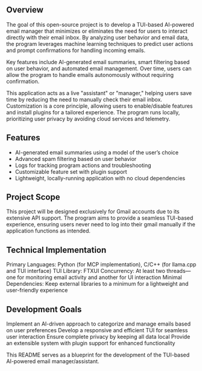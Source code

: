 ## Overview

The goal of this open-source project is to develop a TUI-based AI-powered email manager that minimizes or eliminates the need for users to interact directly with their email inbox. By analyzing user behavior and email data, the program leverages machine learning techniques to predict user actions and prompt confirmations for handling incoming emails.

Key features include AI-generated email summaries, smart filtering based on user behavior, and automated email management. Over time, users can allow the program to handle emails autonomously without requiring confirmation.

This application acts as a live "assistant" or "manager," helping users save time by reducing the need to manually check their email inbox. Customization is a core principle, allowing users to enable/disable features and install plugins for a tailored experience. The program runs locally, prioritizing user privacy by avoiding cloud services and telemetry.

## Features

- AI-generated email summaries using a model of the user’s choice
- Advanced spam filtering based on user behavior
- Logs for tracking program actions and troubleshooting
- Customizable feature set with plugin support
- Lightweight, locally-running application with no cloud dependencies

## Project Scope

This project will be designed exclusively for Gmail accounts due to its extensive API support. The program aims to provide a seamless TUI-based experience, ensuring users never need to log into their gmail manually if the application functions as intended.

## Technical Implementation

Primary Languages: Python (for MCP implementation), C/C++ (for llama.cpp and TUI interface)
TUI Library: FTXUI
Concurrency: At least two threads—one for monitoring email activity and another for UI interaction
Minimal Dependencies: Keep external libraries to a minimum for a lightweight and user-friendly experience

## Development Goals

Implement an AI-driven approach to categorize and manage emails based on user preferences
Develop a responsive and efficient TUI for seamless user interaction
Ensure complete privacy by keeping all data local
Provide an extensible system with plugin support for enhanced functionality

This README serves as a blueprint for the development of the TUI-based AI-powered email manager/assistant.

